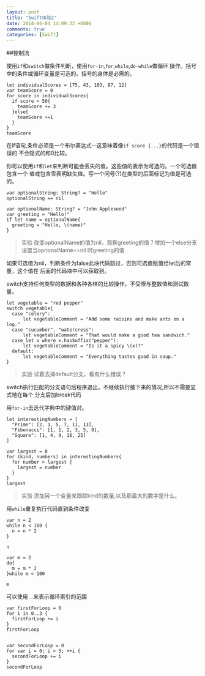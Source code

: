 ```yaml
---
layout: post
title: "Swift体验2"
date: 2014-06-04 14:09:32 +0800
comments: true
categories: [Swift]
---
```



##控制流

使用`if`和`switch`做条件判断，使用`for-in`,`for`,`while`,`do-while`做循环
操作。括号中的条件或循环变量是可选的。括号的身体是必需的。

    let individualScores = [75, 43, 103, 87, 12]
    var teamScore = 0
    for score in individualScores{
      if score > 50{
        teamScore += 3
      }else{
        teamScore +=1
      }
    }
    teamScore

在if语句,条件必须是一个布尔表达式--这意味着像`if score {...}`的代码是一个错误的
不会隐式的和0比较。

你可以使用`if`和`let`来判断可能会丢失的值。这些值的表示为可选的。一个可选值包含一个
值或包含零表明缺失值。写一个问号(?)在类型的后面标记为值是可选的。

    var optionalString: String? = "Hello"
    optionalString == nil

    var optionalName: String? = "John Appleseed"
    var greeting = "Hello!"
    if let name = optionalName{
      greeting = "Hello, \(name)"
    }

>实验
改变optionalName的值为nil，观察greeting的值？增加一个else分支设置当oprionalName==nil
时greeting的值

如果可选值为nil，判断条件为false此块代码跳过，否则可选值赋值给let后的常量，这个值在
后面的代码块中可以获取到。

switch支持任何类型的数据和各种各样的比较操作，不受限与整数值和测试数量。

    let vegetable = "red pepper"
    switch vegetable{
      case "celery":
          let vegetableComment = "Add some raisins and make ants on a log."
      case "cucumber", "watercress":
          let vegetableComment = "That would make a good tea sandwich."
      case let x where x.hasSuffix("pepper"):
          let vegetableComment = "Is it a spicy \(x)?"
      default:
          let vegetableComment = "Everything tastes good in soup."
    }

>实验
试着去掉default分支，看有什么错误？


switch执行匹配的分支语句后程序退出。不继续执行接下来的情况,所以不需要显式地在每个
分支后加break代码


用`for-in`去迭代字典中的键值对。

    let interestingNumbers = [
      "Prime": [2, 3, 5, 7, 11, 13],
      "Fibonacci": [1, 1, 2, 3, 5, 8],
      "Square": [1, 4, 9, 16, 25]
    ]

    var largest = 0
    for (kind, numbers) in interestingNumbers{
      for number > largest {
        largest = number
      }
    }
    largest

>实验
添加另一个变量来跟踪kind的数量,以及那最大的数字是什么。


用`while`重复执行代码直到条件改变

    var n = 2
    while n < 100 {
      n = n * 2
    }

    n

    var m = 2
    do{
      m = m * 2
    }while m < 100

    m

可以使用`..`来表示循环索引的范围

    var firstForLoop = 0
    for i in 0..3 {
      firstForLoop += i
    }
    firstForLoop


    var secondForLoop = 0
    for var i = 0; i < 3; ++i {
      secondForLoop += i
    }
    secondForLoop
